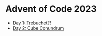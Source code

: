 # Advent of Code 2023


- [Day 1: Trebuchet?!](https://github.com/VictorRotha/AdventOfCode2023/blob/master/src/main/kotlin/day01/Day01.kt)
- [Day 2: Cube Conundrum](https://github.com/VictorRotha/AdventOfCode2023/blob/master/src/main/kotlin/day02/Day02.kt)